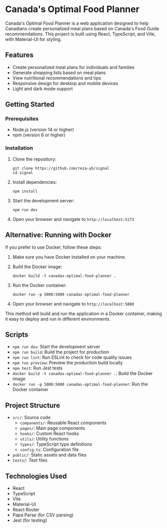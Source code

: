 # Canada's Optimal Food Planner

Canada's Optimal Food Planner is a web application designed to help Canadians create personalized meal plans based on Canada's Food Guide recommendations. This project is built using React, TypeScript, and Vite, with Material-UI for styling.

## Features

- Create personalized meal plans for individuals and families
- Generate shopping lists based on meal plans
- View nutritional recommendations and tips
- Responsive design for desktop and mobile devices
- Light and dark mode support

## Getting Started

### Prerequisites

- Node.js (version 14 or higher)
- npm (version 6 or higher)

### Installation

1. Clone the repository:
   ```
   git clone https://github.com/reza-yb/signal
   cd signal
   ```

2. Install dependencies:
   ```
   npm install
   ```

3. Start the development server:
   ```
   npm run dev
   ```

4. Open your browser and navigate to `http://localhost:5173`
## Alternative: Running with Docker

If you prefer to use Docker, follow these steps:

1. Make sure you have Docker installed on your machine.

2. Build the Docker image:
   ```
   docker build -t canadas-optimal-food-planner .
   ```

3. Run the Docker container:
   ```
   docker run -p 5000:5000 canadas-optimal-food-planner
   ```

4. Open your browser and navigate to `http://localhost:5000`

This method will build and run the application in a Docker container, making it easy to deploy and run in different environments.

## Scripts

- `npm run dev`: Start the development server
- `npm run build`: Build the project for production
- `npm run lint`: Run ESLint to check for code quality issues
- `npm run preview`: Preview the production build locally
- `npm test`: Run Jest tests
- `docker build -t canadas-optimal-food-planner .`: Build the Docker image
- `docker run -p 5000:5000 canadas-optimal-food-planner`: Run the Docker container

## Project Structure

- `src/`: Source code
  - `components/`: Reusable React components
  - `pages/`: Main page components
  - `hooks/`: Custom React hooks
  - `utils/`: Utility functions
  - `types/`: TypeScript type definitions
  - `config.ts`: Configuration file
- `public/`: Static assets and data files
- `tests/`: Test files

## Technologies Used

- React
- TypeScript
- Vite
- Material-UI
- React Router
- Papa Parse (for CSV parsing)
- Jest (for testing)
